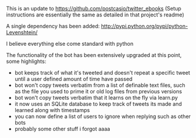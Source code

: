 This is an update to https://github.com/postcasio/twitter_ebooks (Setup instructions are essentially the same as detailed in that project's readme)

A single dependency has been added: http://pypi.python.org/pypi/python-Levenshtein/

I believe everything else come standard with python

The functionality of the bot has been extensively upgraded at this point, some highlights:

* bot keeps track of what it's tweeted and doesn't repeat a specific tweet until a user defined amount of time have passed
* bot won't copy tweets verbatim from a list of definable text files, such as the file you used to prime it or old log files from previous versions
* bot won't copy tweets verbatim that it learns on the fly via learn.py
* it now uses an SQLite database to keep track of tweets its made and learned along with timestamps
* you can now define a list of users to ignore when replying such as other bots
* probably some other stuff i forgot aaaa